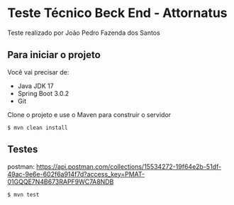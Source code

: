# Teste Técnico Beck End - Attornatus

Teste realizado por João Pedro Fazenda dos Santos

## Para iniciar o projeto
Você vai precisar de: 

* Java JDK 17 
* Spring Boot 3.0.2
* Git

Clone o projeto e use o Maven para construir o servidor 

	$ mvn clean install
  
## Testes

postman: https://api.postman.com/collections/15534272-19f64e2b-51df-49ac-9e6e-602f6a914f7d?access_key=PMAT-01GQQE7N4B673RAPF9WC7A8NDB

	$ mvn test
  
